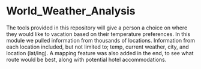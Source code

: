# World_Weather_Analysis

The tools provided in this repository will give a person a choice on where they would like to vacation based on their temperature preferences. In this module we pulled information from thousands of locations. Information from each location included, but not limited to; temp, current weather, city, and location (lat/lng). A mapping feature was also added in the end, to see what route would be best, along with potential hotel accommodations.

